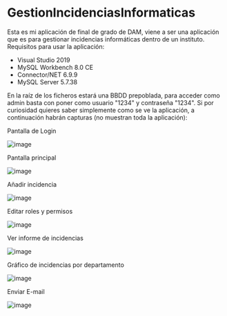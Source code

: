 # GestionIncidenciasInformaticas

Esta es mi aplicación de final de grado de DAM, viene a ser una aplicación que es para gestionar incidencias informáticas dentro de un instituto.
Requisitos para usar la aplicación:
- Visual Studio 2019
- MySQL Workbench 8.0 CE
- Connector/NET 6.9.9
- MySQL Server 5.7.38

En la raíz de los ficheros estará una BBDD prepoblada, para acceder como admin basta con poner como usuario "1234" y contraseña "1234".
Si por curiosidad quieres saber simplemente como se ve la aplicación, a continuación habrán capturas (no muestran toda la aplicación):

Pantalla de Login

![image](https://github.com/JukkaAR/GestionIncidenciasInformaticas/assets/84767013/401f379d-6625-4a8a-b384-43863da3bb4a)

Pantalla principal

![image](https://github.com/JukkaAR/GestionIncidenciasInformaticas/assets/84767013/86cc1d80-0f9c-49a2-8fd1-f6179b1b0e17)

Añadir incidencia

![image](https://github.com/JukkaAR/GestionIncidenciasInformaticas/assets/84767013/e90ed6c2-8215-4d78-be29-334088b25a7e)

Editar roles y permisos

![image](https://github.com/JukkaAR/GestionIncidenciasInformaticas/assets/84767013/13b8a878-f675-48c6-9278-81ecaa068630)

Ver informe de incidencias

![image](https://github.com/JukkaAR/GestionIncidenciasInformaticas/assets/84767013/ee809b79-d3ff-4cac-b7aa-34cba29f431b)

Gráfico de incidencias por departamento

![image](https://github.com/JukkaAR/GestionIncidenciasInformaticas/assets/84767013/4e57cdd7-8ea4-4fa5-bcae-62a6eaee974b)

Enviar E-mail

![image](https://github.com/JukkaAR/GestionIncidenciasInformaticas/assets/84767013/ee259e53-9b66-4ccb-a781-d7f60509ae29)
